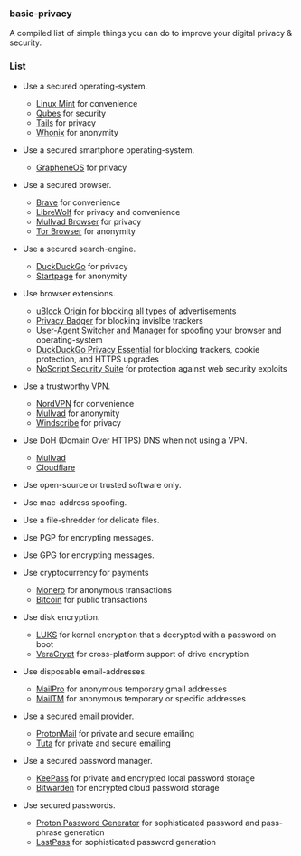 ### basic-privacy
A compiled list of simple things you can do to improve your digital privacy &amp; security.

### List
- Use a secured operating-system.
     - [Linux Mint](https://linuxmint.com/) for convenience
     - [Qubes](https://www.qubes-os.org) for security
     - [Tails](https://tails.net/) for privacy
     - [Whonix](https://www.whonix.org/) for anonymity
- Use a secured smartphone operating-system.
     - [GrapheneOS](https://grapheneos.org/) for privacy

- Use a secured browser.
     - [Brave](https://brave.com/) for convenience
     - [LibreWolf](https://librewolf.net/) for privacy and convenience
     - [Mullvad Browser](https://mullvad.net/en/browser) for privacy
     - [Tor Browser](https://mullvad.net/en/browser) for anonymity

- Use a secured search-engine.
     - [DuckDuckGo](https://duckduckgo.com/) for privacy
     - [Startpage](https://www.startpage.com/) for anonymity
 
- Use browser extensions.
     - [uBlock Origin](https://ublockorigin.com/) for blocking all types of advertisements
     - [Privacy Badger](https://addons.mozilla.org/en-US/firefox/addon/privacy-badger17/) for blocking invislbe trackers
     - [User-Agent Switcher and Manager](https://addons.mozilla.org/en-US/firefox/addon/user-agent-string-switcher/) for spoofing your browser and operating-system
     - [DuckDuckGo Privacy Essential](https://addons.mozilla.org/en-US/firefox/addon/duckduckgo-for-firefox/?utm_source=addons.mozilla.org&utm_medium=referral&utm_content=search) for blocking trackers, cookie protection, and HTTPS upgrades
     - [NoScript Security Suite](https://addons.mozilla.org/en-US/firefox/addon/noscript/) for protection against web security exploits

- Use a trustworthy VPN.
     - [NordVPN](https://nordvpn.com/) for convenience
     - [Mullvad](https://mullvad.net/en/vpn) for anonymity
     - [Windscribe](https://windscribe.com/) for privacy

- Use DoH (Domain Over HTTPS) DNS when not using a VPN.
     - [Mullvad](https://mullvad.net/en/help/dns-over-https-and-dns-over-tls)
     - [Cloudflare](https://developers.cloudflare.com/1.1.1.1/ip-addresses/)

- Use open-source or trusted software only.
- Use mac-address spoofing.
- Use a file-shredder for delicate files.
- Use PGP for encrypting messages.
- Use GPG for encrypting messages.
- Use cryptocurrency for payments
     - [Monero](https://www.getmonero.org/) for anonymous transactions
     - [Bitcoin](https://bitcoin.org/en/) for public transactions

- Use disk encryption.
     - [LUKS](https://gitlab.com/cryptsetup/cryptsetup/blob/master/README.md) for kernel encryption that's decrypted with a password on boot
     - [VeraCrypt](https://www.veracrypt.fr/en/Downloads.html) for cross-platform support of drive encryption

- Use disposable email-addresses.
     - [MailPro](https://smailpro.com/temporary-email) for anonymous temporary gmail addresses
     - [MailTM](https://mail.tm/en) for anonymous temporary or specific addresses

- Use a secured email provider.
     - [ProtonMail](https://proton.me/mail) for private and secure emailing
     - [Tuta](https://tuta.com/) for private and secure emailing
     
- Use a secured password manager.
     - [KeePass](https://keepass.info/download.html) for private and encrypted local password storage
     - [Bitwarden](https://bitwarden.com/download/) for encrypted cloud password storage

- Use secured passwords.
     - [Proton Password Generator](https://proton.me/pass/password-generator) for sophisticated password and pass-phrase generation
     - [LastPass](https://www.lastpass.com/features/password-generator) for sophisticated password generation
